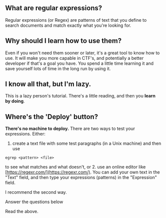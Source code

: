 ## What are regular expressions?

Regular expressions (or Regex) are patterns of text that you define to search documents and match exactly what you're looking for.

## Why should I learn how to use them?

Even if you won't need them sooner or later, it's a great tool to know how to use. It will make you more capable in CTF's, and potentially a better developer if that's a goal you have. You spend a little time learning it and save yourself lots of time in the long run by using it.

## I know all that, but I'm lazy.

This is a lazy person's tutorial. There's a little reading, and then you **learn by doing**.

## Where's the 'Deploy' button?

**There's no machine to deploy.** There are two ways to test your expressions. Either:

1. create a text file with some test paragraphs (in a Unix machine) and then use 
 
```
egrep <pattern> <file>
```

to see what matches and what doesn't, or
2. use an online editor like [https://regexr.com/](https://regexr.com/). You can add your own text in the "Text" field, and then type your expressions (patterns) in the "Expression" field.

I recommend the second way.

Answer the questions below

Read the above.